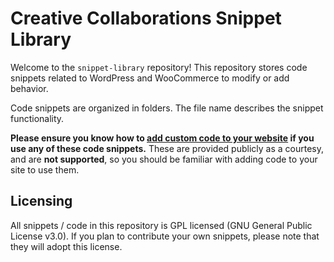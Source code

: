 # Creative Collaborations Snippet Library
Welcome to the `snippet-library` repository! This repository stores code snippets related to WordPress and WooCommerce to modify or add behavior.

Code snippets are organized in folders. The file name describes the snippet functionality.

**Please ensure you know how to [add custom code to your website] if you use any of these code snippets.** These are provided publicly as a courtesy, and are **not supported**, so you should be familiar with adding code to your site to use them.

[add custom code to your website]: https://www.skyverge.com/blog/add-custom-code-to-wordpress/

## Licensing

All snippets / code in this repository is GPL licensed (GNU General Public License v3.0). If you plan to contribute your own snippets, please note that they will adopt this license.
